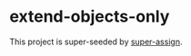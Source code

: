 # extend-objects-only

This project is super-seeded by [super-assign](https://github.com/danikaze/super-assign).

